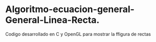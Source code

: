 # Algoritmo-ecuacion-general-General-Linea-Recta.
Codigo desarrollado en C y OpenGL para mostrar la ffigura de rectas

